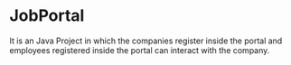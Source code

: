 # JobPortal
It is an Java Project in which the companies register inside the portal and employees registered inside the portal can interact with the company.
